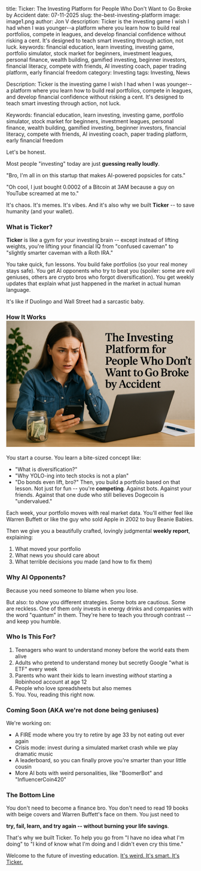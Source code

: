 title: Ticker: The Investing Platform for People Who Don't Want to Go Broke by Accident
date: 07-11-2025
slug: the-best-investing-platform
image: image1.png
author: Jon V
description: Ticker is the investing game I wish I had when I was younger--a platform where you learn how to build real portfolios, compete in leagues, and develop financial confidence without risking a cent. It's designed to teach smart investing through action, not luck.
keywords: financial education, learn investing, investing game, portfolio simulator, stock market for beginners, investment leagues, personal finance, wealth building, gamified investing, beginner investors, financial literacy, compete with friends, AI investing coach, paper trading platform, early financial freedom
category: Investing
tags: Investing, News




Description: Ticker is the investing game I wish I had when I was younger--a platform where you learn how to build real portfolios, compete in leagues, and develop financial confidence without risking a cent. It's designed to teach smart investing through action, not luck.

Keywords: financial education, learn investing, investing game, portfolio simulator, stock market for beginners, investment leagues, personal finance, wealth building, gamified investing, beginner investors, financial literacy, compete with friends, AI investing coach, paper trading platform, early financial freedom



Let's be honest.

Most people "investing" today are just **guessing really loudly**.

"Bro, I'm all in on this startup that makes AI-powered popsicles for cats."

"Oh cool, I just bought 0.0002 of a Bitcoin at 3AM because a guy on YouTube screamed at me to."

It's chaos. It's memes. It's vibes. And it's also why we built
**Ticker** -- to save humanity (and your wallet).

### **What is Ticker?**

**Ticker** is like a gym for your investing brain -- except instead of lifting weights, you're lifting your financial IQ from "confused caveman" to "slightly smarter caveman with a Roth IRA."

You take quick, fun lessons. You build fake portfolios (so your real money stays safe). You get AI opponents who try to beat you (spoiler: some are evil geniuses, others are crypto bros who forgot diversification). You get weekly updates that explain what just happened in the market in actual human language.

It's like if Duolingo and Wall Street had a sarcastic baby.

### **How It Works**![logo of Awesome Group LLC](/imgs/image1.png)

You start a course. You learn a bite-sized concept like:

- "What is diversification?"
- "Why YOLO-ing into tech stocks is not a plan"
- "Do bonds even lift, bro?"
Then, you build a portfolio based on that lesson. Not just for fun -- you're
**competing**. Against bots. Against your friends. Against that one dude who still believes Dogecoin is "undervalued."

Each week, your portfolio moves with real market data. You'll either feel like Warren Buffett or like the guy who sold Apple in 2002 to buy Beanie Babies.

Then we give you a beautifully crafted, lovingly judgmental **weekly report**, explaining:

1. What moved your portfolio
1. What news you should care about
1. What terrible decisions you made (and how to fix them)
### **Why AI Opponents?**

Because you need someone to blame when you lose.

But also: to show you different strategies. Some bots are cautious. Some are reckless. One of them only invests in energy drinks and companies with the word "quantum" in them. They're here to teach you through contrast -- and keep you humble.

### **Who Is This For?**

1. Teenagers who want to understand money before the world eats them alive
1. Adults who pretend to understand money but secretly Google "what is ETF" every week
1. Parents who want their kids to learn investing *without* starting a Robinhood account at age 12
1. People who love spreadsheets but also memes
1. You. You, reading this right now.
### **Coming Soon (AKA we're not done being geniuses)**

We're working on:

- A FIRE mode where you try to retire by age 33 by not eating out ever again
- Crisis mode: invest during a simulated market crash while we play dramatic music
- A leaderboard, so you can finally prove you're smarter than your little cousin
- More AI bots with weird personalities, like "BoomerBot" and "InfluencerCoin420"
### **The Bottom Line**

You don't need to become a finance bro. You don't need to read 19 books with beige covers and Warren Buffett's face on them. You just need to

**try, fail, learn, and try again -- without burning your life savings**.

That's why we built Ticker. To help you go from "I have no idea what I'm doing" to "I kind of know what I'm doing and I didn't even cry this time."

Welcome to the future of investing education.
[ It's weird. It's smart. It's Ticker.](https://heyticker.com/)

